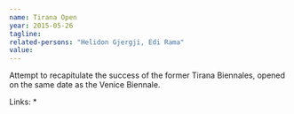 ```yaml
---
name: Tirana Open
year: 2015-05-26
tagline:
related-persons: "Helidon Gjergji, Edi Rama"
value:
---
```


Attempt to recapitulate the success of the former Tirana Biennales, opened on the same date as the Venice Biennale.

Links:
*
